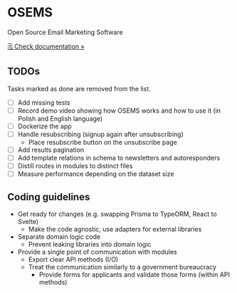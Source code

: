 # OSEMS

Open Source Email Marketing Software

[🗒️ Check documentation »](https://osems.dev)

## TODOs

Tasks marked as done are removed from the list.

- [ ] Add missing tests
- [ ] Record demo video showing how OSEMS works and how to use it (in Polish and English language)
- [ ] Dockerize the app
- [ ] Handle resubscribing (signup again after unsubscribing)
  - Place resubscribe button on the unsubscribe page
- [ ] Add results pagination
- [ ] Add template relations in schema to newsletters and autoresponders
- [ ] Distill routes in modules to distinct files
- [ ] Measure performance depending on the dataset size

## Coding guidelines

- Get ready for changes (e.g. swapping Prisma to TypeORM, React to Svelte)
  - Make the code agnostic, use adapters for external libraries
- Separate domain logic code
  - Prevent leaking libraries into domain logic
- Provide a single point of communication with modules
  - Export clear API methods (I/O)
  - Treat the communication similarly to a government bureaucracy
    - Provide forms for applicants and validate those forms (within API methods)
